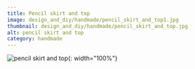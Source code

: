 ```yaml
---
title: Pencil skirt and top
image: design_and_diy/handmade/pencil_skirt_and_top1.jpg
thumbnail: design_and_diy/handmade/pencil_skirt_and_top.jpg
alt: pencil skirt and top
category: handmade
---
```


![pencil skirt and top](./assets/img/design_and_diy/handmade/pencil_skirt_and_top2.jpg){: width="100%"}
